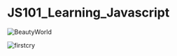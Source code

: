 # JS101_Learning_Javascript

![BeautyWorld](https://github.com/Shubhampar/JS101_Learning_Javascript/assets/119346050/6d2bc0f5-01f5-46e4-9017-b3245ee67119)


![firstcry](https://github.com/Shubhampar/JS101_Learning_Javascript/assets/119346050/818bf108-5477-4e56-b341-8b13e34889e8)
